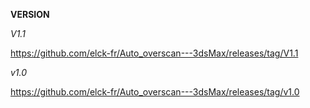 **VERSION**

*V1.1*

https://github.com/elck-fr/Auto_overscan---3dsMax/releases/tag/V1.1

*v1.0*

https://github.com/elck-fr/Auto_overscan---3dsMax/releases/tag/v1.0
